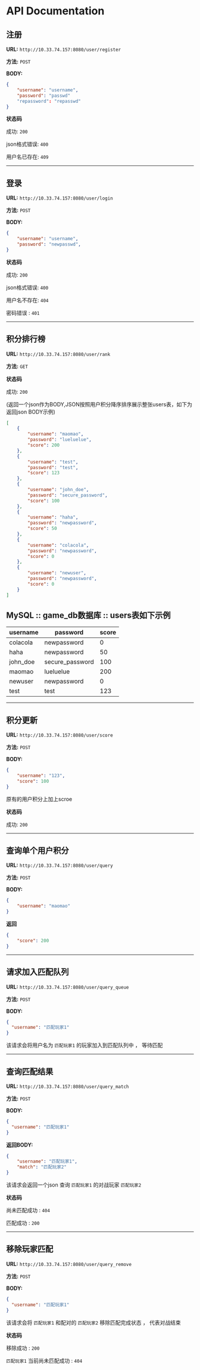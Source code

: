 # API Documentation

## 注册

**URL:** `http://10.33.74.157:8080/user/register`

**方法:** `POST`

**BODY:**

```json
{
    "username": "username",
    "password": "passwd"
    "repassword": "repasswd"
}

```

**状态码**

成功: `200` 

json格式错误: `400` 

用户名已存在: `409` 

---

##  登录

**URL:**  `http://10.33.74.157:8080/user/login`

**方法:** `POST`

**BODY:**

```json
{
    "username": "username",
    "password": "newpasswd",
}


```

**状态码**

成功: `200` 

json格式错误: `400` 

用户名不存在: `404` 

密码错误 : `401`


---

## 积分排行榜

**URL:**  `http://10.33.74.157:8080/user/rank`

**方法:** `GET`

**状态码**

成功: `200` 

(返回一个json作为BODY,JSON按照用户积分降序排序展示整张users表，如下为返回json BODY示例)

```json
[
    {
        "username": "maomao",
        "password": "lueluelue",
        "score": 200
    },
    {
        "username": "test",
        "password": "test",
        "score": 123
    },
    {
        "username": "john_doe",
        "password": "secure_password",
        "score": 100
    },
    {
        "username": "haha",
        "password": "newpassword",
        "score": 50
    },
    {
        "username": "colacola",
        "password": "newpassword",
        "score": 0
    },
    {
        "username": "newuser",
        "password": "newpassword",
        "score": 0
    }
]
```

## MySQL :: game_db数据库 :: users表如下示例

| username | password        | score |
|----------|-----------------|-------|
| colacola | newpassword     |     0 |
| haha     | newpassword     |    50 |
| john_doe | secure_password |   100 |
| maomao   | lueluelue       |   200 |
| newuser  | newpassword     |     0 |
| test     | test            |   123 |


---

## 积分更新 

**URL:**  `http://10.33.74.157:8080/user/score`

**方法:** `POST`

**BODY:**

```json
{
    "username": "123",
    "score": 100
}

```

原有的用户积分上加上scroe

**状态码**

成功: `200` 

---

## 查询单个用户积分

**URL:**  `http://10.33.74.157:8080/user/query`

**方法:** `POST`

**BODY:**

```json
{
    "username": "maomao"
}

```
**返回**
```json
{
    "score": 200
}

```

---

## 请求加入匹配队列

**URL:**  `http://10.33.74.157:8080/user/query_queue`

**方法:** `POST`

**BODY:**

```json
{
  "username": "匹配玩家1"
}
```

该请求会将用户名为 `匹配玩家1` 的玩家加入到匹配队列中 ， 等待匹配

---

## 查询匹配结果


**URL:**  `http://10.33.74.157:8080/user/query_match`

**方法:** `POST`

**BODY:**

```json
{
  "username": "匹配玩家1"
}
```

**返回BODY:**

```json
{
    "username": "匹配玩家1",
    "match": "匹配玩家2"
}
```

该请求会返回一个json 查询 `匹配玩家1`  的对战玩家 `匹配玩家2`

**状态码**

尚未匹配成功 : `404`

匹配成功 : `200`

---

## 移除玩家匹配

**URL:**  `http://10.33.74.157:8080/user/query_remove`

**方法:** `POST`

**BODY:**

```json
{
  "username": "匹配玩家1"
}
```

该请求会将 `匹配玩家1`  和配对的 `匹配玩家2`  移除匹配完成状态 ， 代表对战结束

**状态码**

移除成功 : `200`

`匹配玩家1` 当前尚未匹配成功 : `404`